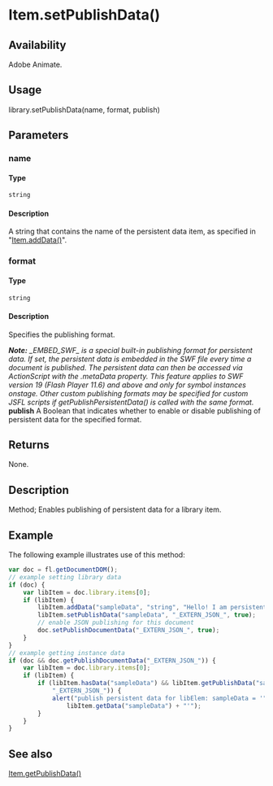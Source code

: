 # Item.setPublishData()

## Availability

Adobe Animate.

## Usage

library.setPublishData(name, format, publish)

## Parameters

### **name**

#### Type

```typescript
string
```

#### Description

A string that contains the name of the persistent data item, as specified in "[Item.addData()](../Item_object/Item.md)".

### **format**

#### Type

```typescript
string
```

#### Description

Specifies the publishing format.

***Note:** \_EMBED\_SWF\_ is a special built-in publishing format for persistent data. If set, the persistent data is embedded in the SWF file every time a document is published. The persistent data can then be accessed via ActionScript with the*
*.metaData property. This feature applies to SWF version 19 (Flash Player 11.6) and above and only for symbol instances onstage. Other custom publishing formats may be specified for custom JSFL scripts if getPublishPersistentData() is called with the same format.*
**publish** A Boolean that indicates whether to enable or disable publishing of persistent data for the specified format.

## Returns

None.

## Description

Method; Enables publishing of persistent data for a library item.

## Example

The following example illustrates use of this method:

```javascript
var doc = fl.getDocumentDOM();
// example setting library data
if (doc) {
    var libItem = doc.library.items[0];
    if (libItem) {
        libItem.addData("sampleData", "string", "Hello! I am persistent Data.");
        libItem.setPublishData("sampleData", "_EXTERN_JSON_", true);
        // enable JSON publishing for this document
        doc.setPublishDocumentData("_EXTERN_JSON_", true);
    }
}
// example getting instance data
if (doc && doc.getPublishDocumentData("_EXTERN_JSON_")) {
    var libItem = doc.library.items[0];
    if (libItem) {
        if (libItem.hasData("sampleData") && libItem.getPublishData("sampleData",
            "_EXTERN_JSON_")) {
            alert("publish persistent data for libElem: sampleData = '" +
                libItem.getData("sampleData") + "'");
        }
    }
}
```

## See also

[Item.getPublishData()](../Item_object/Item2.md)
